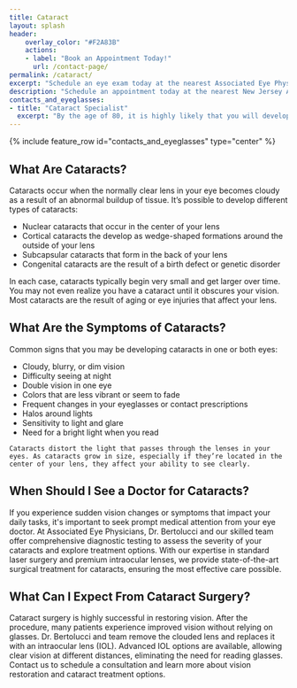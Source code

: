 ```yaml
---
title: Cataract
layout: splash
header:
    overlay_color: "#F2A83B"
    actions:
    - label: "Book an Appointment Today!"
      url: /contact-page/
permalink: /cataract/
excerpt: "Schedule an eye exam today at the nearest Associated Eye Physicians office to discover the path to clear vision after cataracts"
description: "Schedule an appointment today at the nearest New Jersey Associated Eye Physicians office to treat cataracts and improve your vision"
contacts_and_eyeglasses:
- title: "Cataract Specialist"
  excerpt: "By the age of 80, it is highly likely that you will develop cataracts or have already undergone cataract surgery. At Associated Eye Physicians  our skilled team of ophthalmologists, led by Dr. Alessandra Bertolucci, offer advanced laser surgery to remove cataracts and improve your vision."
---
```


{% include feature_row id="contacts_and_eyeglasses" type="center" %}

<div class="faqs">
  <div class="faq">
    <h2> What Are Cataracts? </h2>
    <p> 
    Cataracts occur when the normally clear lens in your eye becomes cloudy as a result of an abnormal buildup of tissue. It’s possible to develop different types of cataracts:
    <ul>
      <li> Nuclear cataracts that occur in the center of your lens</li>
      <li> Cortical cataracts the develop as wedge-shaped formations around the outside of your lens </li>
      <li> Subcapsular cataracts that form in the back of your lens</li>
      <li> Congenital cataracts are the result of a birth defect or genetic disorder </li> 
    </ul>
    In each case, cataracts typically begin very small and get larger over time. You may not even realize you have a cataract until it obscures your vision. Most cataracts are the result of aging or eye injuries that affect your lens.
    </p>
  </div>

  <div class="faq">
  <h2> What Are the Symptoms of Cataracts? </h2>
  <p>
  Common signs that you may be developing cataracts in one or both eyes: 
  <ul>
    <li> Cloudy, blurry, or dim vision </li>
    <li> Difficulty seeing at night </li>
    <li> Double vision in one eye </li>
    <li> Colors that are less vibrant or seem to fade </li> 
    <li> Frequent changes in your eyeglasses or contact prescriptions </li>
    <li> Halos around lights </li>
    <li> Sensitivity to light and glare </li> 
    <li> Need for a bright light when you read </li>
  </ul>

    Cataracts distort the light that passes through the lenses in your eyes. As cataracts grow in size, especially if they’re located in the center of your lens, they affect your ability to see clearly.
  </p>
  </div>

  <div class="faq">
    <h2> When Should I See a Doctor for Cataracts? </h2>
    <p>
    If you experience sudden vision changes or symptoms that impact your daily tasks, it's important to seek prompt medical attention from your eye doctor. At Associated Eye Physicians, Dr. Bertolucci and our skilled team offer comprehensive diagnostic testing to assess the severity of your cataracts and explore treatment options. With our expertise in standard laser surgery and premium intraocular lenses, we provide state-of-the-art surgical treatment for cataracts, ensuring the most effective care possible.
    </p>
  </div>

  <div class="faq">
    <h2> What Can I Expect From Cataract Surgery? </h2>
    <p>
    Cataract surgery is highly successful in restoring vision. After the procedure, many patients experience improved vision without relying on glasses. Dr. Bertolucci and team remove the clouded lens and replaces it with an intraocular lens (IOL). Advanced IOL options are available, allowing clear vision at different distances, eliminating the need for reading glasses. Contact us to schedule a consultation and learn more about vision restoration and cataract treatment options.
    </p>
  </div>
</div>